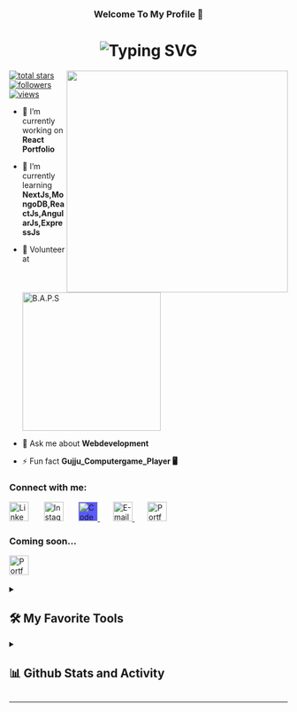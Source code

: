 
<h3 align="center">Welcome To My Profile 🙏</br></h3>
<h1 align="center"><img src="https://readme-typing-svg.demolab.com?font=Fira+Code&weight=500&size=21&pause=1000&color=060043&background=FFFFFF&center=true&vCenter=true&width=435&lines=+Hardwork+%2B+Prayer+%3D+%22Success%22+%E2%9C%A8;Passionate+Programmer+%F0%9F%91%A8%E2%80%8D%F0%9F%92%BB;REACTJS+%7C+PHP+%7C+MYSQL+%7C+ASP.NET++%E2%80%BC;Active+Learner+%E2%9D%A4%EF%B8%8F;%F0%9F%92%AC+always+learning+new+things+;Gujarati+Boy+%F0%9F%A7%91%F0%9F%8F%BB" alt="Typing SVG" /></h1>
<img align="right" width="400" src="https://www.aagnia.com/wp-content/uploads/2021/12/39998-web-development.gif">

<p align="left">
<a href="https://github.com/tirthbhatt21?tab=repositories&sort=stargazers">
    <img alt="total stars" title="Total stars on GitHub" src="https://custom-icon-badges.demolab.com/github/stars/tirthbhatt21?color=55960c&style=for-the-badge&labelColor=488207&logo=star"/></a>
 <a href="https://github.com/tirthbhatt21?tab=followers">
    <img alt="followers" title="Follow me on Github" src="https://custom-icon-badges.demolab.com/github/followers/tirthbhatt21?color=236ad3&labelColor=1155ba&style=for-the-badge&logo=person-add&label=Follow&logoColor=white"/></a>  <a href="https://github.com/tirthbhatt21"><img alt="views" title="GitHub profile views" alt="tirthbhatt21" src="https://komarev.com/ghpvc/?username=tirthbhatt21&label=Profile%20visitors&color=800080&style=for-the-badge"/></a>
     </p>

- 🔭 I’m currently working on **React Portfolio**

- 🌱 I’m currently learning **NextJs,MongoDB,ReactJs,AngularJs,ExpressJs**

- 🙌 Volunteer at <a href="https://www.baps.org/home.aspx" target="blank"><img width="250px" title="B.A.P.S" src="https://www.baps.org/images/baps_logo_small.svg" /></a>

- 💬 Ask me about **Webdevelopment**

- ⚡ Fun fact **Gujju_Computergame_Player 🖥️**

<h3 align="left">Connect with me:</h3>
<p align="left">
  <a href="https://linkedin.com/in/tirth-bhatt-a78a7321a" target="blank">
  <img width="35px" title="Linkedin" src="https://cdn2.iconfinder.com/data/icons/social-media-2285/512/1_Linkedin_unofficial_colored_svg-512.png"/></a>
  &#8287;&#8287;&#8287;&#8287;&#8287;
<a href="https://instagram.com/_tirth_bhatt_official" target="blank">
<img width="35px" title="Instagram" src="https://cdn4.iconfinder.com/data/icons/logos-brands-7/512/instagram_icon-instagram_buttoninstegram-512.png"/></a>
  &#8287;&#8287;&#8287;&#8287;&#8287;
<a href="https://www.codecademy.com/profiles/TirthBhatt210" target="blank">
<img width="35px" title="Codecademy" style="background-color:#5a5aff;" src="https://cdn.iconscout.com/icon/free/png-512/code-cademy-3445511-2878438.png"/>
</a>
  &#8287;&#8287;&#8287;&#8287;&#8287;
<a href="mailto:tirthbhatt210@gmail.com" target="blank">
<img width="35px" title="E-mail" src="https://cdn.iconscout.com/icon/free/png-512/gmail-2981844-2476484.png"/>
</a>
 &#8287;&#8287;&#8287;&#8287;&#8287;
<a href="https://tirthbhattofficial123.web.app/" target="blank">
<img width="35px" title="Portfolio" src="https://img.icons8.com/color-glass/512/null/source-code.png"/>
</a>

</p>

<h3 align="left">Coming soon...</h3>
<p align="left">
  <a href="https://tirth-bhatt-official.web.app/" target="blank">
  <img width="35px" title="Portfolio" src="https://tirthbhatt21.github.io/MyPlay/logo.png"/></a>
  &#8287;&#8287;&#8287;&#8287;&#8287;
</p>

<details> 
  <summary><h2>🛠️ My Favorite Tools</h2></summary>
  <!-- Some badges are from https://github.com/Ileriayo/markdown-badges -->

  <h3>👨‍💻 Programming and Markup Languages</h3>

  <p>
      <a href="#"><img alt="C" src="https://custom-icon-badges.demolab.com/badge/C-03599C.svg?style=for-the-badge&logo=c-in-hexagon&logoColor=white"></a>
      <a href="#"><img alt="C++" src="https://custom-icon-badges.demolab.com/badge/C++-9C033A.svg?style=for-the-badge&logo=cpp2&logoColor=white"></a>
      <a href="#"><img alt="C#" src="https://custom-icon-badges.demolab.com/badge/C%23-68217A.svg?style=for-the-badge&logo=cs2&logoColor=white"></a>
      <a href="#"><img alt="CSS" src="https://img.shields.io/badge/CSS-1572B6.svg?style=for-the-badge&logo=css3&logoColor=white"></a>
      <a href="#"><img alt="HTML" src="https://img.shields.io/badge/HTML-E34F26.svg?style=for-the-badge&logo=html5&logoColor=white"></a>
      <a href="#"><img alt="Java" src="https://custom-icon-badges.demolab.com/badge/Java-007396.svg?style=for-the-badge&logo=java&logoColor=white"></a>
      <a href="#"><img alt="JavaScript" src="https://img.shields.io/badge/JavaScript-F7DF1E.svg?style=for-the-badge&logo=javascript&logoColor=black"></a>
      <a href="#"><img alt="Markdown" src="https://img.shields.io/badge/Markdown-000000.svg?style=for-the-badge&logo=markdown&logoColor=white"></a>
      <a href="#"><img alt="Node.js" src="https://img.shields.io/badge/Node.js-43853D.svg?style=for-the-badge&logo=node.js&logoColor=white"></a>
      <a href="#"><img alt="PHP" src="https://img.shields.io/badge/PHP-777BB4.svg?style=for-the-badge&logo=php&logoColor=white"></a>
      <a href="#"><img alt="Python" src="https://img.shields.io/badge/Python-14354C.svg?style=for-the-badge&logo=python&logoColor=white"></a>
      <a href="#"><img alt="SQL" src="https://custom-icon-badges.demolab.com/badge/SQL-025E8C.svg?style=for-the-badge&logo=database&logoColor=white"></a>
      <a href="#"><img alt="SVG+XML" src="https://img.shields.io/badge/SVG%2BXML-e0982c.svg?style=for-the-badge&logo=svg&logoColor=white"></a>
      <a href="#"><img alt="TypeScript" src="https://img.shields.io/badge/TypeScript-007ACC.svg?style=for-the-badge&logo=typescript&logoColor=white"></a>
  </p>

  <h3>🧰 Frameworks and Libraries</h3>

  <p>
      <a href="#"><img alt="Bootstrap" src="https://img.shields.io/badge/Bootstrap-7952B3.svg?style=for-the-badge&logo=bootstrap&logoColor=white"></a>
      <a href="#"><img alt="GitHub Actions" src="https://img.shields.io/badge/GitHub%20Actions-2671E5.svg?style=for-the-badge&logo=github%20actions&logoColor=white"></a>
      <a href="#"><img alt="JUnit" src="https://custom-icon-badges.demolab.com/badge/JUnit-25A162.svg?style=for-the-badge&logo=check-circle&logoColor=white"></a>
      <a href="#"><img alt="Npm" src="https://img.shields.io/badge/Npm-CB3837?style=for-the-badge&logo=npm&logoColor=white"></a>
      <a href="#"><img alt="PHPUnit" src="https://custom-icon-badges.demolab.com/badge/PHPUnit-366488.svg?style=for-the-badge&logo=test-tube&logoColor=white"></a>
       <a href="#"><img alt="JsDelivr" src="https://img.shields.io/badge/jsDelivr-E84D3D?style=for-the-badge&logo=jsDelivr&logoColor=white"></a>
      <a href="#"><img alt="React" src="https://img.shields.io/badge/React-20232a.svg?style=for-the-badge&logo=react&logoColor=%2361DAFB"></a>
      <a href="#"><img alt="Wordpress" src="https://img.shields.io/badge/Wordpress-21759B?style=for-the-badge&logo=wordpress&logoColor=white"></a>
      <a href="#"><img alt="WPF (.Net)" src="https://img.shields.io/badge/WPF-5C2D91?style=for-the-badge&logo=.net&logoColor=white"></a>
       <a href="#"><img alt="CdnJs" src="https://custom-icon-badges.demolab.com/badge/CdnJs-454647.svg?style=for-the-badge&logo=cdn.js&logoColor=white"></a>
  </p>

  <h3>🗄️ Databases and Cloud Hosting</h3>

  <p>
      <a href="#"><img alt="000web hosting" src ="https://custom-icon-badges.demolab.com/badge/000webhost-ff5c62.svg?logo=000webhost&logoColor=white&style=for-the-badge"></a>
      <a href="#"><img alt="GitHub Pages" src="https://img.shields.io/badge/GitHub%20Pages-327FC7.svg?style=for-the-badge&logo=github&logoColor=white"></a>
      <a href="#"><img alt="MongoDB" src ="https://img.shields.io/badge/MongoDB-4ea94b.svg?style=for-the-badge&logo=mongodb&logoColor=white"></a>
      <a href="#"><img alt="MySQL" src="https://img.shields.io/badge/MySQL-00758F.svg?style=for-the-badge&logo=mysql&logoColor=white"></a>
      <a href="#"><img alt="SQLite" src ="https://img.shields.io/badge/SQLite-07405e.svg?style=for-the-badge&logo=sqlite&logoColor=white"></a>
      <a href="#"><img alt="Firebase" src ="https://custom-icon-badges.demolab.com/badge/Firebase-FFA611.svg?logo=firebase&logoColor=white&style=for-the-badge"></a>
  </p>

  <h3>💻 Software and Tools</h3>

  <p>
      <a href="#"><img alt="Android" src="https://img.shields.io/badge/Android-3DDC84?style=for-the-badge&logo=android&logoColor=white"></a>
      <a href="#"><img alt="Android Studio" src="https://img.shields.io/badge/Android%20Studio-008678.svg?style=for-the-badge&logo=android-studio&logoColor=white"></a>
      <a href="#"><img alt="Audacity" src="https://img.shields.io/badge/-Audacity-0000CC?style=for-the-badge&logo=audacity&logoColor=white"></a>
      <a href="#"><img alt="Dark Reader" src="https://img.shields.io/badge/-Dark%20Reader-141E24?style=for-the-badge&logo=dark-reader&logoColor=white"></a>
      <a href="#"><img alt="Git" src="https://img.shields.io/badge/Git-F05033.svg?style=for-the-badge&logo=git&logoColor=white"></a>
      <a href="#"><img alt="GitHub Desktop" src="https://img.shields.io/badge/GitHub%20Desktop-8034A9.svg?style=for-the-badge&logo=github&logoColor=white"></a>
      <a href="#"><img alt="Google Sheets" src="https://img.shields.io/badge/Sheets-34A853.svg?style=for-the-badge&logo=google%20sheets&logoColor=white"></a>
      <a href="#"><img alt="Stack Overflow" src="https://img.shields.io/badge/-Stack%20Overflow-FE7A16?style=for-the-badge&logo=stack-overflow&logoColor=white"></a>
      <a href="#"><img alt="Figma" src="https://img.shields.io/badge/Figma-ff3b00?style=for-the-badge&logo=figma&logoColor=white"></a>
  </p>
    <h3> 📝 Editors</h3>

  <p>
     <a href="#"><img alt="Visual Studio Code" src="https://img.shields.io/badge/Visual%20Studio%20Code-0078d7.svg?style=for-the-badge&logo=visual-studio-code&logoColor=white"></a>
      <a href="#"><img alt="Visual Studio" src="https://custom-icon-badges.demolab.com/badge/Visual%20Studio-5e438f.svg?logo=visual_studio&logoColor=white&style=for-the-badge"></a>
      <a href="#"><img alt="Notepad++" src="https://staging.shields.io/badge/Notepad++-1e191a?style=for-the-badge&logo=notepadplusplus&logoColor=white"></a>
      <a href="#"><img alt="Sublime Text" src="https://custom-icon-badges.demolab.com/badge/Sublime%20Text-FF9800.svg?logo=sublimetext&logoColor=white&style=for-the-badge"></a>
       <a href="#"><img alt="Brackets" src="https://custom-icon-badges.demolab.com/badge/Brackets-0c0c14?style=for-the-badge&logo=brackets-1"></a>
      <a href="#"><img alt="Atom" src="https://staging.shields.io/badge/Atom-35b17a?style=for-the-badge&logo=atom&logoColor=white"></a>
       <a href="#"><img alt="Atpache NetBeans" src="https://custom-icon-badges.demolab.com/badge/Apache%20NetBeans-3c3c3c.svg?logo=netbeans&logoColor=white&style=for-the-badge"></a>
  </p>
</details>

<details> 
  <summary><h2>📊 Github Stats and Activity</h2></summary>

  <h3>🔥 Streak Stats</h3>

  <!-- GitHub Readme Streak Stats - https://github.com/DenverCoder1/github-readme-streak-stats -->
  <p>
    <a href="https://github.com/tirthbhatt21">
      <img title="🔥 Get streak stats for your profile at git.io/streak-stats" alt="tirthbhatt21's streak" src="https://streak-stats.demolab.com/?user=tirthbhatt21&theme=monokai-metallian&hide_border=true"/></a>
    
  </p>

  <h3>💻 GitHub Profile Stats</h3>

  <img alt="tirth's Github Stats" src="https://denvercoder1-github-readme-stats.vercel.app/api/?username=tirthbhatt21&show_icons=true&include_all_commits=true&count_private=true&theme=react&hide_border=true&bg_color=1F222E&title_color=F85D7F&icon_color=F8D866" height="172px"/>
  <img alt="tirth's Top Languages" src="https://denvercoder1-github-readme-stats.vercel.app/api/top-langs/?username=tirthbhatt21&langs_count=4&layout=compact&theme=react&hide_border=true&bg_color=1F222E&title_color=F85D7F&icon_color=F8D866&hide=Jupyter%20Notebook,Roff" height="172px"/>    
  <br/>
  <img alt="tirth's Activity Graph" src="https://github-readme-activity-graph.vercel.app/graph/?username=tirthbhatt21&bg_color=1F222E&color=F8D866&line=F85D7F&point=FFFFFF&hide_border=true" />

</details>
<hr>

